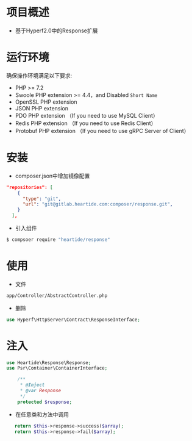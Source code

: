 # 项目概述

 - 基于Hyperf2.0中的Response扩展

# 运行环境

确保操作环境满足以下要求:  

 - PHP >= 7.2
 - Swoole PHP extension >= 4.4，and Disabled `Short Name`
 - OpenSSL PHP extension
 - JSON PHP extension
 - PDO PHP extension （If you need to use MySQL Client）
 - Redis PHP extension （If you need to use Redis Client）
 - Protobuf PHP extension （If you need to use gRPC Server of Client）

# 安装

- composer.json中增加镜像配置

```json
"repositories": [
    {
      "type": "git",
      "url": "git@gitlab.heartide.com:composer/response.git",
    }
  ],
```
- 引入组件

```bash
$ compsoer require "heartide/response"
```

# 使用

- 文件

```bash
app/Controller/AbstractController.php
```

- 删除
```php
use Hyperf\HttpServer\Contract\ResponseInterface;
```

# 注入
```php
use Heartide\Response\Response;
use Psr\Container\ContainerInterface;

    /**
     * @Inject
     * @var Response
     */
    protected $response;
```

- 在任意类和方法中调用
```php
   return $this->response->success($array);
   return $this->response->fail($array);
```

